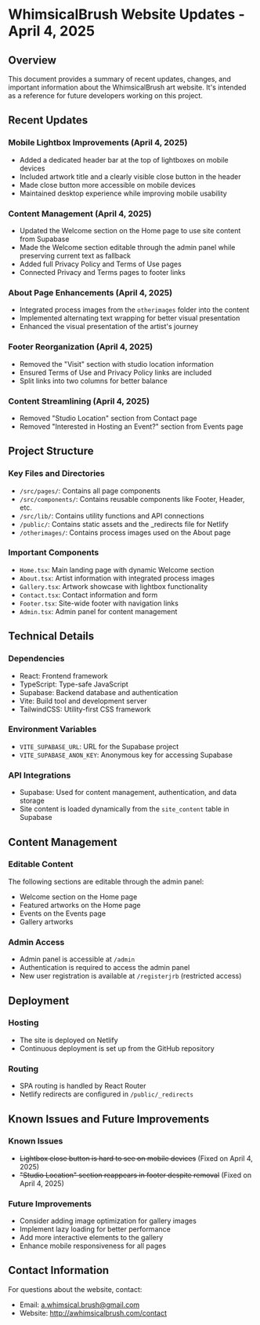 # WhimsicalBrush Website Updates - April 4, 2025

## Overview
This document provides a summary of recent updates, changes, and important information about the WhimsicalBrush art website. It's intended as a reference for future developers working on this project.

## Recent Updates

### Mobile Lightbox Improvements (April 4, 2025)
- Added a dedicated header bar at the top of lightboxes on mobile devices
- Included artwork title and a clearly visible close button in the header
- Made close button more accessible on mobile devices
- Maintained desktop experience while improving mobile usability

### Content Management (April 4, 2025)
- Updated the Welcome section on the Home page to use site content from Supabase
- Made the Welcome section editable through the admin panel while preserving current text as fallback
- Added full Privacy Policy and Terms of Use pages
- Connected Privacy and Terms pages to footer links

### About Page Enhancements (April 4, 2025)
- Integrated process images from the `otherimages` folder into the content
- Implemented alternating text wrapping for better visual presentation
- Enhanced the visual presentation of the artist's journey

### Footer Reorganization (April 4, 2025)
- Removed the "Visit" section with studio location information
- Ensured Terms of Use and Privacy Policy links are included
- Split links into two columns for better balance

### Content Streamlining (April 4, 2025)
- Removed "Studio Location" section from Contact page
- Removed "Interested in Hosting an Event?" section from Events page

## Project Structure

### Key Files and Directories
- `/src/pages/`: Contains all page components
- `/src/components/`: Contains reusable components like Footer, Header, etc.
- `/src/lib/`: Contains utility functions and API connections
- `/public/`: Contains static assets and the _redirects file for Netlify
- `/otherimages/`: Contains process images used on the About page

### Important Components
- `Home.tsx`: Main landing page with dynamic Welcome section
- `About.tsx`: Artist information with integrated process images
- `Gallery.tsx`: Artwork showcase with lightbox functionality
- `Contact.tsx`: Contact information and form
- `Footer.tsx`: Site-wide footer with navigation links
- `Admin.tsx`: Admin panel for content management

## Technical Details

### Dependencies
- React: Frontend framework
- TypeScript: Type-safe JavaScript
- Supabase: Backend database and authentication
- Vite: Build tool and development server
- TailwindCSS: Utility-first CSS framework

### Environment Variables
- `VITE_SUPABASE_URL`: URL for the Supabase project
- `VITE_SUPABASE_ANON_KEY`: Anonymous key for accessing Supabase

### API Integrations
- Supabase: Used for content management, authentication, and data storage
- Site content is loaded dynamically from the `site_content` table in Supabase

## Content Management

### Editable Content
The following sections are editable through the admin panel:
- Welcome section on the Home page
- Featured artworks on the Home page
- Events on the Events page
- Gallery artworks

### Admin Access
- Admin panel is accessible at `/admin`
- Authentication is required to access the admin panel
- New user registration is available at `/registerjrb` (restricted access)

## Deployment

### Hosting
- The site is deployed on Netlify
- Continuous deployment is set up from the GitHub repository

### Routing
- SPA routing is handled by React Router
- Netlify redirects are configured in `/public/_redirects`

## Known Issues and Future Improvements

### Known Issues
- ~~Lightbox close button is hard to see on mobile devices~~ (Fixed on April 4, 2025)
- ~~"Studio Location" section reappears in footer despite removal~~ (Fixed on April 4, 2025)

### Future Improvements
- Consider adding image optimization for gallery images
- Implement lazy loading for better performance
- Add more interactive elements to the gallery
- Enhance mobile responsiveness for all pages

## Contact Information
For questions about the website, contact:
- Email: a.whimsical.brush@gmail.com
- Website: http://awhimsicalbrush.com/contact
